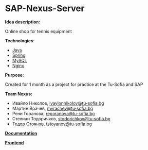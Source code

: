 # SAP-Nexus-Server

__Idea description:__<br>

Online shop for tennis equipment

__Technologies:__
- [Java](https://www.java.com/en/)
- [Spring](https://spring.io/)
- [MySQL](https://www.mysql.com/)
- [Nginx](https://www.nginx.com/)

__Purpose:__<br>

Created for 1 month as a project for practice at the Tu-Sofia and SAP

__Team Nexus:__<br>

- Ивайло Николов, ivaylonnikolov@tu-sofia.bg
- Мартин Врачев, mvrachev@tu-sofia.bg
- Рени Горанова, regoranova@tu-sofia.bg
- Стелиан Тодоричков, stodorichkov@tu-sofia.bg
- Тодор Стоянов, tstoyanov@tu-sofia.bg

__[Documentation](https://docs.google.com/document/d/1WdWozpRdYWK7iL9kGQcSAna6ITk6Ayz_GLuqJF0xA8s/edit)__

__[Frontend](https://github.com/stodorichkov/SAP-Nexus-Client)__
